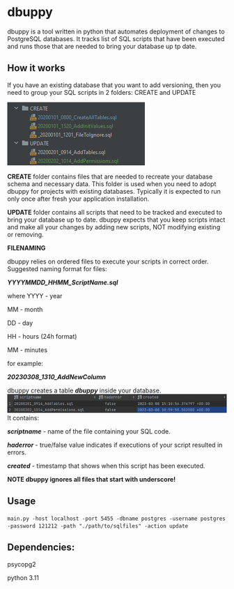 # dbuppy
dbuppy is a tool written in python that automates deployment of changes to PostgreSQL databases.
It tracks list of SQL scripts that have been executed and runs those that are needed to bring your database up tp date.

## **How it works**

If you have an existing database that you want to add versioning, then you need to group your SQL scripts in 2 folders: CREATE and UPDATE

![230308_111459.png](readme%2F230308_111459.png)

**CREATE** folder contains files that are needed to recreate your database schema and necessary data. This folder is used when you need to adopt dbuppy for projects with existing databases. Typically it is expected to run only once after fresh your application installation.  

**UPDATE** folder contains all scripts that need to be tracked and executed to bring your database up to date. dbuppy expects that you keep scripts intact and make all your changes by adding new scripts, NOT modifying existing or removing.


**FILENAMING**

dbuppy relies on ordered files to execute your scripts in correct order.
Suggested naming format for files: 

_**YYYYMMDD_HHMM_ScriptName.sql**_

where YYYY - year

MM - month

DD - day

HH - hours (24h format)

MM - minutes

for example: 

_**20230308_1310_AddNewColumn**_

dbuppy creates a table **_dbuppy_** inside your database.
![230308_110029.png](readme%2F230308_110029.png)
It contains:

**_scriptname_** - name of the file containing your SQL code.

**_haderror_** - true/false value indicates if executions of your script resulted in errors.

_**created**_ - timestamp that shows when this script has been executed.

**NOTE dbuppy ignores all files that start with underscore!**


## **Usage**

`main.py -host localhost -port 5455 -dbname postgres -username postgres -password 121212 -path "./path/to/sqlfiles" -action update`



## **Dependencies**:

psycopg2

python 3.11
